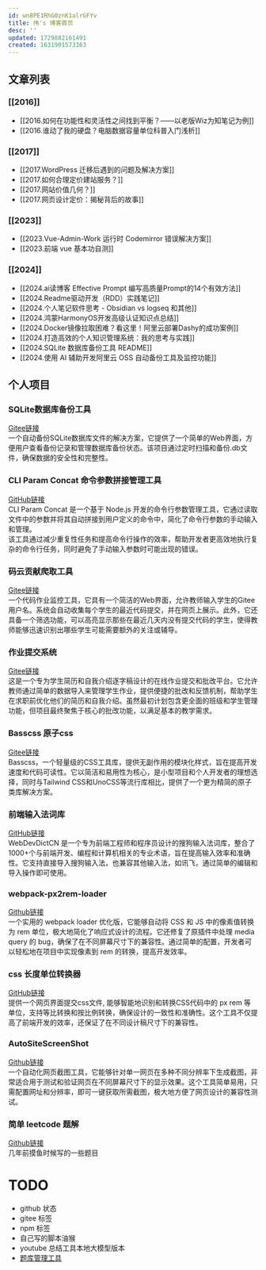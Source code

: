 ```yaml
---
id: wn8PE1RhG0znK1alrGFYv
title: 伟's 博客首页
desc: ''
updated: 1729882161491
created: 1631901573363
---
```


## 文章列表

### [[2016]]
- [[2016.如何在功能性和灵活性之间找到平衡？——以老版Wiz为知笔记为例]]
- [[2016.谁动了我的硬盘？电脑数据容量单位科普入门浅析]]

### [[2017]]
- [[2017.WordPress 迁移后遇到的问题及解决方案]]
- [[2017.如何合理定价建站服务？]]
- [[2017.网站价值几何？]]
- [[2017.网页设计定价：揭秘背后的故事]]

### [[2023]]
- [[2023.Vue-Admin-Work 运行时 Codemirror 错误解决方案]]
- [[2023.前端 vue 基本功自测]]

### [[2024]]
- [[2024.ai读博客 Effective Prompt 编写高质量Prompt的14个有效方法]]
- [[2024.Readme驱动开发（RDD）实践笔记]]
- [[2024.个人笔记软件思考 - Obsidian vs logseq 和其他]]
- [[2024.鸿蒙HarmonyOS开发高级认证知识点总结]]
- [[2024.Docker镜像拉取困难？看这里！阿里云部署Dashy的成功案例]]
- [[2024.打造高效的个人知识管理系统：我的思考与实践]]
- [[2024.SQLite 数据库备份工具 README]]
- [[2024.使用 AI 辅助开发阿里云 OSS 自动备份工具及监控功能]]

## 个人项目

### SQLite数据库备份工具
[Gitee链接](https://gitee.com/imyyliang/sqlite-database-backup-tool)  
一个自动备份SQLite数据库文件的解决方案，它提供了一个简单的Web界面，方便用户查看备份记录和管理数据库备份状态。该项目通过定时扫描和备份.db文件，确保数据的安全性和完整性。

### CLI Param Concat 命令参数拼接管理工具
[GitHub链接](https://github.com/LiangWei88/cli-param-concat#readme)  
CLI Param Concat 是一个基于 Node.js 开发的命令行参数管理工具，它通过读取文件中的参数并将其自动拼接到用户定义的命令中，简化了命令行参数的手动输入和管理。  
该工具通过减少重复性任务和提高命令行操作的效率，帮助开发者更高效地执行复杂的命令行任务，同时避免了手动输入参数时可能出现的错误。

### 码云贡献爬取工具
[Gitee链接](https://gitee.com/imyyliang/gitee-contribute-scraper)  
一个代码作业监控工具，它具有一个简洁的Web界面，允许教师输入学生的Gitee用户名。系统会自动收集每个学生的最近代码提交，并在网页上展示。此外，它还具备一个筛选功能，可以高亮显示那些在最近几天内没有提交代码的学生，使得教师能够迅速识别出哪些学生可能需要额外的关注或辅导。

### 作业提交系统
[Gitee链接](https://gitee.com/imyyliang/homework-submission-system)  
这是一个专为学生简历和自我介绍逐字稿设计的在线作业提交和批改平台。它允许教师通过简单的数据导入来管理学生作业，提供便捷的批改和反馈机制，帮助学生在求职前优化他们的简历和自我介绍。虽然最初计划包含更全面的班级和学生管理功能，但项目最终聚焦于核心的批改功能，以满足基本的教学需求。

### Basscss 原子css
[Gitee链接](https://gitee.com/imyyliang/basscss)  
Basscss，一个轻量级的CSS工具库，提供无副作用的模块化样式，旨在提高开发速度和代码可读性。它以简洁和易用性为核心，是小型项目和个人开发者的理想选择，同时与Tailwind CSS和UnoCSS等流行库相比，提供了一个更为精简的原子类库解决方案。

### 前端输入法词库
[GitHub链接](https://github.com/LiangWei88/WebDevDictCN)  
WebDevDictCN 是一个专为前端工程师和程序员设计的搜狗输入法词库，整合了1000+个与前端开发、编程和计算机相关的专业术语，旨在提高输入效率和准确性。它支持直接导入搜狗输入法，也兼容其他输入法，如讯飞，通过简单的编辑和导入操作即可使用。

### webpack-px2rem-loader
[Github链接](https://github.com/LiangWei88/webpack-px2rem-loader)  
一个实用的 webpack loader 优化版，它能够自动将 CSS 和 JS 中的像素值转换为 rem 单位，极大地简化了响应式设计的流程。它还修复了原插件中处理 media query 的 bug，确保了在不同屏幕尺寸下的兼容性。通过简单的配置，开发者可以轻松地在项目中实现像素到 rem 的转换，提高开发效率。

### css 长度单位转换器
[GitHub链接](https://github.com/LiangWei88/Design-size-convertor)  
提供一个网页界面提交css文件, 能够智能地识别和转换CSS代码中的 px rem 等单位，支持等比转换和按比例转换，确保设计的一致性和准确性。这个工具不仅提高了前端开发的效率，还保证了在不同设计稿尺寸下的兼容性。

### AutoSiteScreenShot
[Github链接](https://github.com/LiangWei88/AutoSiteScreenShot)  
一个自动化网页截图工具，它能够针对单一网页在多种不同分辨率下生成截图，非常适合用于测试和验证网页在不同屏幕尺寸下的显示效果。这个工具简单易用，只需配置网址和分辨率，即可一键获取所需截图，极大地方便了网页设计的兼容性测试。

### 简单 leetcode 题解
[Github链接](https://github.com/LiangWei88/leetcode)  
几年前摸鱼时候写的一些题目


# TODO
- github 状态
- gitee 标签
- npm 标签
- 自己写的脚本油猴
- youtube 总结工具本地大模型版本
- [题库管理工具](https://gitee.com/imyyliang/question-bank-management)